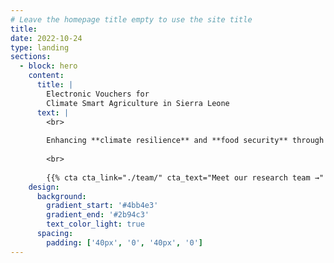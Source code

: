 ```yaml
---
# Leave the homepage title empty to use the site title
title:
date: 2022-10-24
type: landing
sections:
  - block: hero
    content:
      title: |
        Electronic Vouchers for
        Climate Smart Agriculture in Sierra Leone
      text: |
        <br>
        
        Enhancing **climate resilience** and **food security** through innovative e-voucher systems for agroforestry adoption. Our randomized control trial investigates how digital platforms can nudge farmers toward sustainable agricultural practices across Sierra Leone's farming communities.
        
        <br>
        
        {{% cta cta_link="./team/" cta_text="Meet our research team →" %}}
    design:
      background:
        gradient_start: '#4bb4e3'
        gradient_end: '#2b94c3'
        text_color_light: true
      spacing:
        padding: ['40px', '0', '40px', '0']
---
```

